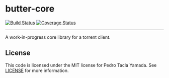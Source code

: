 butter-core
===========
[![Build Status](https://travis-ci.org/yamadapc/butter-core.svg?branch=master)](https://travis-ci.org/yamadapc/butter-core)
[![Coverage Status](https://img.shields.io/coveralls/yamadapc/butter-core.svg)](https://coveralls.io/r/yamadapc/butter-core)
- - -
A work-in-progress core library for a torrent client.

## License
This code is licensed under the MIT license for Pedro Tacla Yamada. See
[LICENSE](/LICENSE) for more information.
